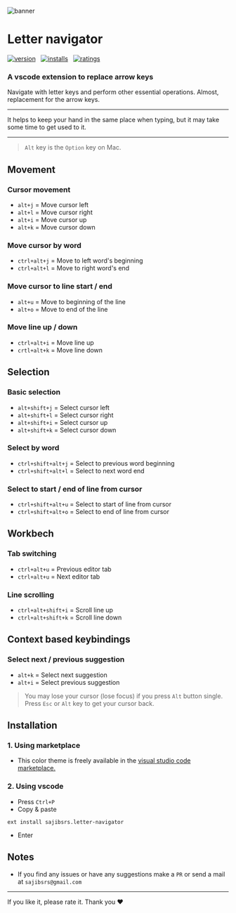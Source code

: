 ![banner](https://raw.githubusercontent.com/sajibsrs/letter-navigator/master/banner.png)

# Letter navigator
[![version](https://img.shields.io/vscode-marketplace/v/sajibsrs.letter-navigator.svg?style=flat&label=current)](https://marketplace.visualstudio.com/items/sajibsrs.letter-navigator) &nbsp;
[![installs](https://img.shields.io/vscode-marketplace/d/sajibsrs.letter-navigator.svg?style=flat&label=downloads)](https://marketplace.visualstudio.com/items/sajibsrs.letter-navigator) &nbsp;
[![ratings](https://img.shields.io/vscode-marketplace/r/sajibsrs.letter-navigator.svg?style=flat&label=rating)](https://marketplace.visualstudio.com/items/sajibsrs.letter-navigator)

### A vscode extension to replace arrow keys
Navigate with letter keys and perform other essential operations. Almost, replacement for the arrow keys.
___
It helps to keep your hand in the same place when typing, but it may take some time to get used to it.
___

> `Alt` key is the `Option` key on Mac.

## Movement
### Cursor movement
- `alt+j` = Move cursor left
- `alt+l` = Move cursor right
- `alt+i` = Move cursor up
- `alt+k` = Move cursor down

### Move cursor by word
- `ctrl+alt+j` = Move to left word's beginning
- `ctrl+alt+l` = Move to right word's end

### Move cursor to line start / end
- `alt+u` = Move to beginning of the line
- `alt+o` = Move to end of the line

### Move line up / down
- `ctrl+alt+i` = Move line up
- `crtl+alt+k` = Move line down

## Selection
### Basic selection
- `alt+shift+j` = Select cursor left
- `alt+shift+l` = Select cursor right
- `alt+shift+i` = Select cursor up
- `alt+shift+k` = Select cursor down

### Select by word
- `ctrl+shift+alt+j` = Select to previous word beginning
- `ctrl+shift+alt+l` = Select to next word end

### Select to start / end of line from cursor
- `ctrl+shift+alt+u` = Select to start of line from  cursor
- `ctrl+shift+alt+o` = Select to end of line from  cursor

## Workbech
### Tab switching
- `ctrl+alt+u` = Previous editor tab
- `ctrl+alt+u` = Next editor tab

### Line scrolling
- `ctrl+alt+shift+i` = Scroll line up
- `ctrl+alt+shift+k` = Scroll line down 

## Context based keybindings
### Select next / previous suggestion
- `alt+k` = Select next suggestion
- `alt+i` = Select previous suggestion

> You may lose your cursor (lose focus) if you press `Alt` button single. Press `Esc` or `Alt` key to get your cursor back.

## Installation

### 1. Using marketplace
- This color theme is freely available in the [visual studio code marketplace.](https://marketplace.visualstudio.com/items/sajibsrs.letter-navigator)

### 2. Using vscode
- Press `Ctrl+P`
- Copy & paste

```shell
ext install sajibsrs.letter-navigator
```
- Enter

## Notes
* If you find any issues or have any suggestions make a `PR` or send a mail at `sajibsrs@gmail.com`

---
If you like it, please rate it. Thank you ❤️
